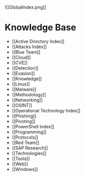 ![[GlobalIndex.png]]

# Knowledge Base

- [[Active Directory Index]]
- [[Attacks Index]]
- [[Blue Team]]
- [[Cloud]]
- [[CVE]]
- [[Detection]]
- [[Evasion]]
- [[Knowledge]]
- [[Linux]]
- [[Malware]]
- [[Methodology]]
- [[Networking]]
- [[OSINT]]
- [[Operational Technology Index]]
- [[Phishing]]
- [[Pivoting]]
- [[PowerShell Index]]
- [[Programming]]
- [[Protocols]]
- [[Red Team]]
- [[SAP Research]]
- [[Technologies]]
- [[Tools]]
- [[Web]]
- [[Windows]]





